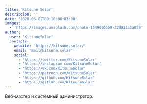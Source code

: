 ```yaml
---
title: 'Kitsune Solar'
description: ''
date: '2020-06-02T09:10:00+03:00'
images:
  - 'https://images.unsplash.com/photo-1549605659-32d82da3a059'
author:
  user: 'KitsuneSolar'
  contacts:
    website: 'https://kitsune.solar/'
    email: 'mail@kitsune.solar'
    social:
      - 'https://twitter.com/KitsuneSolar'
      - 'https://instagram.com/KitsuneSolar'
      - 'https://vk.com/KitsuneSolar'
      - 'https://patreon.com/KitsuneSolar'
      - 'https://github.com/KitsuneSolar'
      - 'https://gitlab.com/KitsuneSolar'
---
```


Веб-мастер и системный администратор.